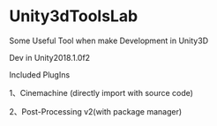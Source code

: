 # Unity3dToolsLab
Some Useful Tool when make Development in Unity3D

Dev in Unity2018.1.0f2

Included PlugIns

1、Cinemachine (directly import with source code)

2、Post-Processing v2(with package manager)
